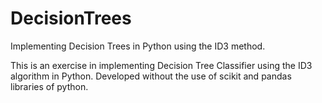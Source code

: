 # DecisionTrees
Implementing Decision Trees in Python using the ID3 method. 

This is an exercise in implementing Decision Tree Classifier using the ID3 algorithm in Python. Developed without the use of scikit and pandas libraries of python.
